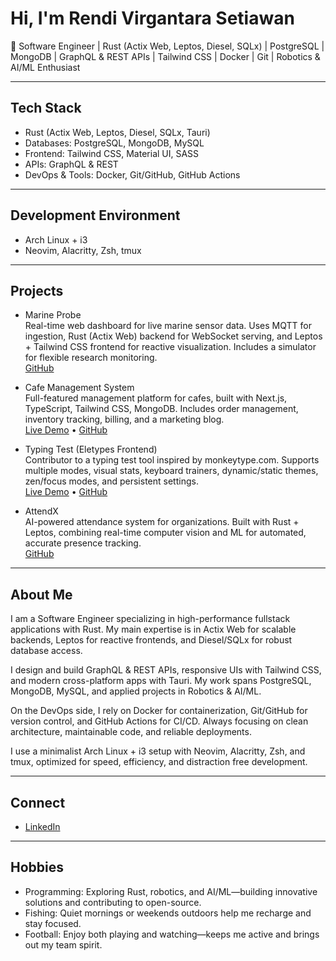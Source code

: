 # Hi, I'm Rendi Virgantara Setiawan

🦀 Software Engineer | Rust (Actix Web, Leptos, Diesel, SQLx) | PostgreSQL | MongoDB | GraphQL & REST APIs | Tailwind CSS | Docker | Git | Robotics & AI/ML Enthusiast

---

## Tech Stack

- Rust (Actix Web, Leptos, Diesel, SQLx, Tauri)  
- Databases: PostgreSQL, MongoDB, MySQL  
- Frontend: Tailwind CSS, Material UI, SASS  
- APIs: GraphQL & REST  
- DevOps & Tools: Docker, Git/GitHub, GitHub Actions  

---

## Development Environment

- Arch Linux + i3  
- Neovim, Alacritty, Zsh, tmux  

---

## Projects

- Marine Probe  
  Real-time web dashboard for live marine sensor data. Uses MQTT for ingestion, Rust (Actix Web) backend for WebSocket serving, and Leptos + Tailwind CSS frontend for reactive visualization. Includes a simulator for flexible research monitoring.  
  [GitHub](https://github.com/rendivs925/marine-probe)

- Cafe Management System  
  Full-featured management platform for cafes, built with Next.js, TypeScript, Tailwind CSS, MongoDB. Includes order management, inventory tracking, billing, and a marketing blog.  
  [Live Demo](https://java-cafe-beta.vercel.app/) • [GitHub](https://github.com/rendivs925/java-cafe)

- Typing Test (Eletypes Frontend)  
  Contributor to a typing test tool inspired by monkeytype.com. Supports multiple modes, visual stats, keyboard trainers, dynamic/static themes, zen/focus modes, and persistent settings.  
  [Live Demo](https://eletypes.com/) • [GitHub](https://github.com/rendivs925/eletypes-frontend)

- AttendX  
  AI-powered attendance system for organizations. Built with Rust + Leptos, combining real-time computer vision and ML for automated, accurate presence tracking.  
  [GitHub](https://github.com/rendivs925/attendx)

---

## About Me

I am a Software Engineer specializing in high-performance fullstack applications with Rust. My main expertise is in Actix Web for scalable backends, Leptos for reactive frontends, and Diesel/SQLx for robust database access.  

I design and build GraphQL & REST APIs, responsive UIs with Tailwind CSS, and modern cross-platform apps with Tauri. My work spans PostgreSQL, MongoDB, MySQL, and applied projects in Robotics & AI/ML.  

On the DevOps side, I rely on Docker for containerization, Git/GitHub for version control, and GitHub Actions for CI/CD. Always focusing on clean architecture, maintainable code, and reliable deployments.  

I use a minimalist Arch Linux + i3 setup with Neovim, Alacritty, Zsh, and tmux, optimized for speed, efficiency, and distraction free development.  

---

## Connect

- [LinkedIn](https://www.linkedin.com/in/rendivs925/)

---

## Hobbies

- Programming: Exploring Rust, robotics, and AI/ML—building innovative solutions and contributing to open-source.  
- Fishing: Quiet mornings or weekends outdoors help me recharge and stay focused.  
- Football: Enjoy both playing and watching—keeps me active and brings out my team spirit.  
